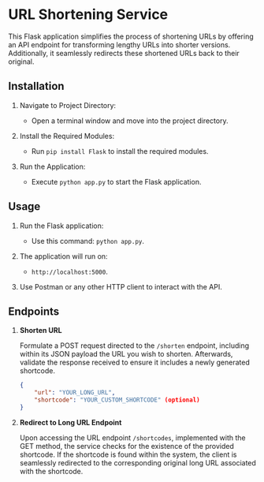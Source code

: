 # URL Shortening Service 

This Flask application simplifies the process of shortening URLs by offering an API endpoint for transforming lengthy URLs into shorter versions. Additionally, it seamlessly redirects these shortened URLs back to their original.

## Installation 

1. Navigate to Project Directory:
    - Open a terminal window and move into the project directory.

2. Install the Required Modules:
    - Run `pip install Flask` to install the required modules.

3. Run the Application:
    - Execute `python app.py` to start the Flask application.



## Usage 
1. Run the Flask application: 
    - Use this command: `python app.py`. 

2. The application will run on: 
    - `http://localhost:5000`.

3. Use Postman or any other HTTP client to interact with the API.


## Endpoints 

1. **Shorten URL**

    Formulate a POST request directed to the `/shorten` endpoint, including within its JSON payload the URL you wish to shorten. Afterwards, validate the response received to ensure it includes a newly generated shortcode.

    ```json
    {
        "url": "YOUR_LONG_URL",
        "shortcode": "YOUR_CUSTOM_SHORTCODE" (optional)
    }
    ```

2. **Redirect to Long URL Endpoint**

    Upon accessing the URL endpoint `/shortcodes`, implemented with the GET method, the service checks for the existence of the provided shortcode. If the shortcode is found within the system, the client is seamlessly redirected to the corresponding original long URL associated with the shortcode.

